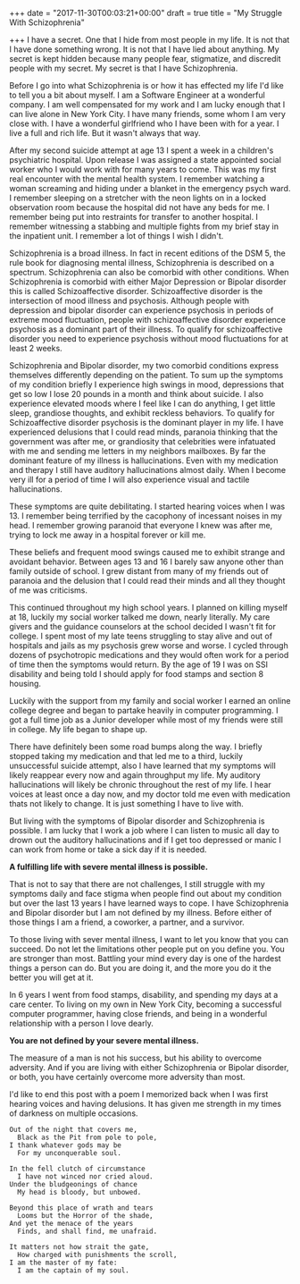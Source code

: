 +++
date = "2017-11-30T00:03:21+00:00"
draft = true
title = "My Struggle With Schizophrenia"

+++
I have a secret. One that I hide from most people in my life. It is not that I have done something wrong. It is not that I have lied about anything. My secret is kept hidden because many people fear, stigmatize, and discredit people with my secret. My secret is that I have Schizophrenia.

Before I go into what Schizophrenia is or how it has effected my life I'd like to tell you a bit about myself. I am a Software Engineer at a wonderful company. I am well compensated for my work and I am lucky enough that I can live alone in New York City. I have many friends, some whom I am very close with. I have a wonderful girlfriend who I have been with for a year.  I live a full and rich life. But it wasn't always that way.

After my second suicide attempt at age 13 I spent a week in a children's psychiatric hospital. Upon release I was assigned a state appointed social worker who I would work with for many years to come. This was my first real encounter with the mental health system. I remember watching a woman screaming and hiding under a blanket in the emergency psych ward. I remember sleeping on a stretcher with the neon lights on in a locked observation room because the hospital did not have any beds for me. I remember being put into restraints for transfer to another hospital. I remember witnessing a stabbing and multiple fights from my brief stay in the inpatient unit. I remember a lot of things I wish I didn't.

Schizophrenia is a broad illness. In fact in recent editions of the DSM 5, the rule book for diagnosing mental illness, Schizophrenia is described on a spectrum. Schizophrenia can also be comorbid with other conditions. When Schizophrenia is comorbid with either Major Depression or Bipolar disorder this is called Schizoaffective disorder. Schizoaffective disorder is the intersection of mood illness and psychosis. Although people with depression and bipolar disorder can experience psychosis in periods of extreme mood fluctuation, people with schizoaffective disorder experience psychosis as a dominant part of their illness. To qualify for schizoaffective disorder you need to experience psychosis without mood fluctuations for at least 2 weeks.

Schizophrenia and Bipolar disorder, my two comorbid conditions express themselves differently depending on the patient. To sum up the symptoms of my condition briefly I experience high swings in mood, depressions that get so low I lose 20 pounds in a month and think about suicide. I also experience elevated moods where I feel like I can do anything, I get little sleep, grandiose thoughts, and exhibit reckless behaviors. To qualify for Schizoaffective disorder psychosis is the dominant player in my life. I have experienced delusions that I could read minds, paranoia thinking that the government was after me, or grandiosity that celebrities were infatuated with me and sending me letters in my neighbors mailboxes. By far the dominant feature of my illness is hallucinations. Even with my medication and therapy I still have auditory hallucinations almost daily. When I become very ill for a period of time I will also experience visual and tactile hallucinations.

These symptoms are quite debilitating. I started hearing voices when I was 13. I remember being terrified by the cacophony of incessant noises in my head. I remember growing paranoid that everyone I knew was after me, trying to lock me away in a hospital forever or kill me.

These beliefs and frequent mood swings caused me to exhibit strange and avoidant behavior. Between ages 13 and 16 I barely saw anyone other than family outside of school. I grew distant from many of my friends out of paranoia and the delusion that I could read their minds and all they thought of me was criticisms.

This continued throughout my high school years. I planned on killing myself at 18, luckily my social worker talked me down, nearly literally. My care givers and the guidance counselors at the school decided I wasn't fit for college. I spent most of my late teens struggling to stay alive and out of hospitals and jails as my psychosis grew worse and worse. I cycled through dozens of psychotropic medications and they would often work for a period of time then the symptoms would return. By the age of 19 I was on SSI disability and being told I should apply for food stamps and section 8 housing.

Luckily with the support from my family and social worker I earned an online college degree and began to partake heavily in computer programming. I got a full time job as a Junior developer while most of my friends were still in college. My life began to shape up.

There have definitely been some road bumps along the way. I briefly stopped taking my medication and that led me to a third, luckily unsuccessful suicide attempt, also I have learned that my symptoms will likely reappear every now and again throughput my life. My auditory hallucinations will likely be chronic throughout the rest of my life. I hear voices at least once a day now, and my doctor told me even with medication thats not likely to change. It is just something I have to live with.

But living with the symptoms of Bipolar disorder and Schizophrenia is possible. I am lucky that I work a job where I can listen to music all day to drown out the auditory hallucinations and if I get too depressed or manic I can work from home or take a sick day if it is needed.

**A fulfilling life with severe mental illness is possible.**

That is not to say that there are not challenges, I still struggle with my symptoms daily and face stigma when people find out about my condition but over the last 13 years I have learned ways to cope. I have Schizophrenia and Bipolar disorder but I am not defined by my illness. Before either of those things I am a friend, a coworker, a partner, and a survivor.

To those living with sever mental illness, I want to let you know that you can succeed. Do not let the limitations other people put on you define you. You are stronger than most. Battling your mind every day is one of the hardest things a person can do. But you are doing it, and the more you do it the better you will get at it. 

In 6 years I went from food stamps, disability, and spending my days at a care center. To living on my own in New York City, becoming a successful computer programmer, having close friends, and being in a wonderful relationship with a person I love dearly.

**You are not defined by your severe mental illness.**

The measure of a man is not his success, but his ability to overcome adversity. And if you are living with either Schizophrenia or Bipolar disorder, or both, you have certainly overcome more adversity than most.

I'd like to end this post with a poem I memorized back when I was first hearing voices and having delusions. It has given me strength in my times of darkness on multiple occasions.

    Out of the night that covers me,   
      Black as the Pit from pole to pole,   
    I thank whatever gods may be   
      For my unconquerable soul.   
       
    In the fell clutch of circumstance 
      I have not winced nor cried aloud.   
    Under the bludgeonings of chance   
      My head is bloody, but unbowed.   
       
    Beyond this place of wrath and tears   
      Looms but the Horror of the shade, 
    And yet the menace of the years   
      Finds, and shall find, me unafraid.   
       
    It matters not how strait the gate,   
      How charged with punishments the scroll,   
    I am the master of my fate:
      I am the captain of my soul.